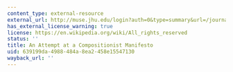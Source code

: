 ```yaml
---
content_type: external-resource
external_url: http://muse.jhu.edu/login?auth=0&type=summary&url=/journals/new_literary_history/v041/41.3.latour.html
has_external_license_warning: true
license: https://en.wikipedia.org/wiki/All_rights_reserved
status: ''
title: An Attempt at a Compositionist Manifesto
uid: 639199da-4988-484a-8ea2-458e15547130
wayback_url: ''
---
```

